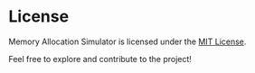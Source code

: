 # License

Memory Allocation Simulator is licensed under the [MIT License](LICENSE).

Feel free to explore and contribute to the project!
